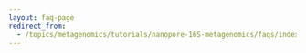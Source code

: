 ```yaml
---
layout: faq-page
redirect_from:
  - /topics/metagenomics/tutorials/nanopore-16S-metagenomics/faqs/index
---
```

